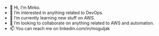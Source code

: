 - 👋 Hi, I’m Mirko. 
- 👀 I’m interested in anything related to DevOps.
- 🌱 I’m currently learning new stuff on AWS.
- 💞️ I’m looking to collaborate on anything related to AWS and automation.
- 📫 You can reach me on linkedin.com/in/moguljak

<!---
em3rik/em3rik is a ✨ special ✨ repository because its `README.md` (this file) appears on your GitHub profile.
You can click the Preview link to take a look at your changes.
--->
